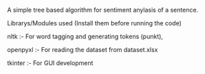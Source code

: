 A simple tree based algorithm for sentiment anylasis of a sentence.


Librarys/Modules used (Install them before running the code)


nltk :- For word tagging and generating tokens (punkt),

openpyxl :- For reading the dataset from dataset.xlsx

tkinter :- For GUI development